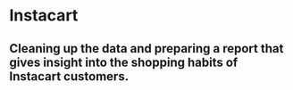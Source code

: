 # Instacart

## Cleaning up the data and preparing a report that gives insight into the shopping habits of Instacart customers. 

